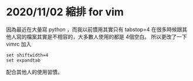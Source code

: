 # 2020/11/02 縮排 for vim

因為最近在大量寫 python ，而我以前慣用其實只有 tabstop=4 在很多時候跟其他人寫的檔案其實是不相容的，大多數人使用的都是 4個空白。
所以更改了一下 vimrc 加入

```
set shiftwidth=4
set expandtab
```

配合其他人的使用習慣。
